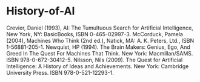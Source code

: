 # History-of-AI
Crevier, Daniel (1993), AI: The Tumultuous Search for Artificial Intelligence, New York, NY: BasicBooks, ISBN 0-465-02997-3. McCorduck, Pamela (2004), Machines Who Think (2nd ed.), Natick, MA: A. K. Peters, Ltd., ISBN 1-56881-205-1. Newquist, HP (1994). The Brain Makers: Genius, Ego, And Greed In The Quest For Machines That Think. New York: Macmillan/SAMS. ISBN 978-0-672-30412-5. Nilsson, Nils (2009). The Quest for Artificial Intelligence: A History of Ideas and Achievements. New York: Cambridge University Press. ISBN 978-0-521-12293-1.
